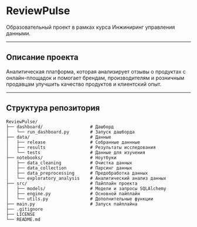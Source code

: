 # ReviewPulse
Образовательный проект в рамках курса Инжиниринг управления данными.

___

## Описание проекта
Аналитическая платформа, которая анализирует отзывы о продуктах с онлайн-площадок и помогает брендам, производителям и розничным продавцам улучшить качество продуктов и клиентский опыт.

___

## Структура репозитория
```
ReviewPulse/
├── dashboard/                  # Дашборд
│   └── run_dashboard.py        # Запуск дашборда
├── data/                       # Данные
│   ├── release                 # Собранные даннные
│   ├── results                 # Результаты исследования
│   └── tests                   # Данные для изучения
├── notebooks/                  # Ноутбуки
│   ├── data_cleaning           # Очистка данных
│   ├── data_collection         # Парсинг данных
│   ├── data_preprocessing      # Предобработка данных
│   └── exploratory_analysis    # Аналитический анализ данных
├── src/                        # Пайплайн проекта
│   ├── models/                 # Модели и запросы SQLAlchemy
│   ├── engine.py               # Основной пайплайн
│   └── utils.py                # Дополнительные функции
├── main.py                     # Запуск пайплайна
├── .gitignore
├── LICENSE
└── README.md
```
